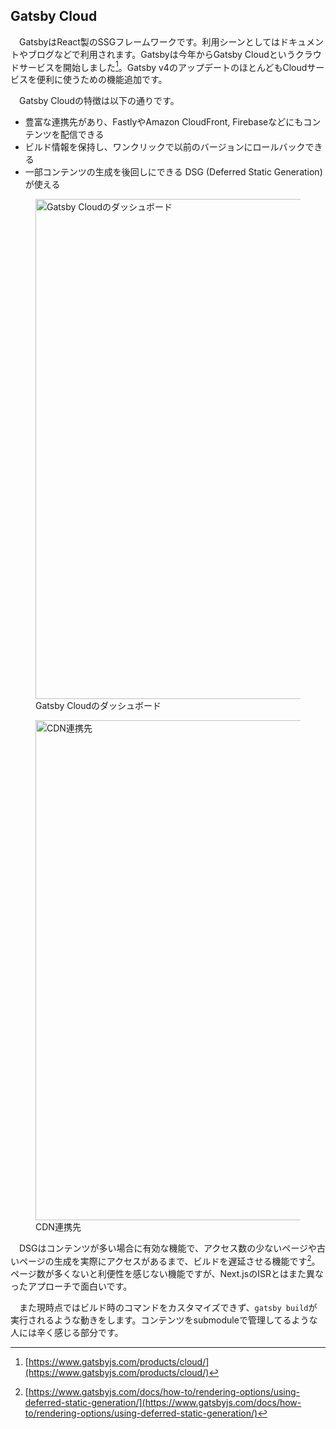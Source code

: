 ## Gatsby Cloud
　GatsbyはReact製のSSGフレームワークです。利用シーンとしてはドキュメントやブログなどで利用されます。Gatsbyは今年からGatsby Cloudというクラウドサービスを開始しました[^gatsby_cloud]。Gatsby v4のアップデートのほとんどもCloudサービスを便利に使うための機能追加です。

　Gatsby Cloudの特徴は以下の通りです。

- 豊富な連携先があり、FastlyやAmazon CloudFront, Firebaseなどにもコンテンツを配信できる
- ビルド情報を保持し、ワンクリックで以前のバージョンにロールバックできる
- 一部コンテンツの生成を後回しにできる DSG (Deferred Static Generation) が使える

<figure>
  <img src='/images/web_changelog_2021/gatsby_cloud/dashboard.png' width='550' height="800" alt='Gatsby Cloudのダッシュボード' />
  <figcaption>Gatsby Cloudのダッシュボード</figcaption>
</figure>

<figure>
  <img src='/images/web_changelog_2021/gatsby_cloud/host_integration.png' width='550' height="800" alt='CDN連携先' />
  <figcaption>CDN連携先</figcaption>
</figure>

　DSGはコンテンツが多い場合に有効な機能で、アクセス数の少ないページや古いページの生成を実際にアクセスがあるまで、ビルドを遅延させる機能です[^gatsby_dsg]。ページ数が多くないと利便性を感じない機能ですが、Next.jsのISRとはまた異なったアプローチで面白いです。

　また現時点ではビルド時のコマンドをカスタマイズできず、`gatsby build`が実行されるような動きをします。コンテンツをsubmoduleで管理してるような人には辛く感じる部分です。

[^gatsby_cloud]: [https://www.gatsbyjs.com/products/cloud/](https://www.gatsbyjs.com/products/cloud/)
[^gatsby_dsg]: [https://www.gatsbyjs.com/docs/how-to/rendering-options/using-deferred-static-generation/](https://www.gatsbyjs.com/docs/how-to/rendering-options/using-deferred-static-generation/)
